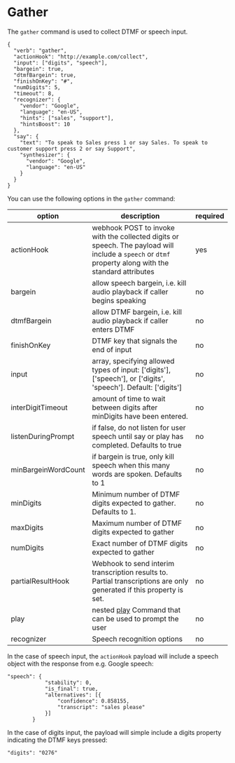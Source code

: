# Gather

The `gather` command is used to collect DTMF or speech input.

```
{
  "verb": "gather",
  "actionHook": "http://example.com/collect",
  "input": ["digits", "speech"],
  "bargein": true,
  "dtmfBargein": true,
  "finishOnKey": "#",
  "numDigits": 5,
  "timeout": 8,
  "recognizer": {
    "vendor": "Google",
    "language": "en-US",
    "hints": ["sales", "support"],
    "hintsBoost": 10
  },
  "say": {
    "text": "To speak to Sales press 1 or say Sales. To speak to customer support press 2 or say Support",
    "synthesizer": {
      "vendor": "Google",
      "language": "en-US"
    }
  }
}
```

You can use the following options in the `gather` command:

| option | description | required |
| -------------------------------------------------------------- | ---------- | -------- |
| actionHook | webhook POST to invoke with the collected digits or speech. The payload will include a `speech` or `dtmf` property along with the standard attributes | yes      |
| bargein | allow speech bargein, i.e. kill audio playback if caller begins speaking | no       |
| dtmfBargein | allow DTMF bargein, i.e. kill audio playback if caller enters DTMF | no       |
| finishOnKey | DTMF key that signals the end of input | no       |
| input | array, specifying allowed types of input: ['digits'], ['speech'], or ['digits', 'speech']. Default: ['digits'] | no       |
| interDigitTimeout | amount of time to wait between digits after minDigits have been entered. | no       |
| listenDuringPrompt | if false, do not listen for user speech until say or play has completed. Defaults to true | no       |
| minBargeinWordCount | if bargein is true, only kill speech when this many words are spoken. Defaults to 1 | no       |
| minDigits | Minimum number of DTMF digits expected to gather. Defaults to 1. | no       |
| maxDigits | Maximum number of DTMF digits expected to gather| no       |
| numDigits | Exact number of DTMF digits expected to gather | no       |
| partialResultHook | Webhook to send interim transcription results to. Partial transcriptions are only generated if this property is set. | no       |
| play | nested [play]() Command that can be used to prompt the user | no       |
| recognizer | Speech recognition options | no       |

In the case of speech input, the `actionHook` payload will include a speech object with the response from e.g. Google speech:

```
"speech": {
			"stability": 0,
			"is_final": true,
			"alternatives": [{
				"confidence": 0.858155,
				"transcript": "sales please"
			}]
		}
```

In the case of digits input, the payload will simple include a digits property indicating the DTMF keys pressed:

```
"digits": "0276"
```